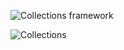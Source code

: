 
![Collections framework](https://user-images.githubusercontent.com/89365465/161408791-87112ba3-9445-454f-912c-bbf502eeb448.png)


![Collections](https://user-images.githubusercontent.com/89365465/161408794-9d2091c2-3df7-4749-ac66-077f9476d261.gif)
